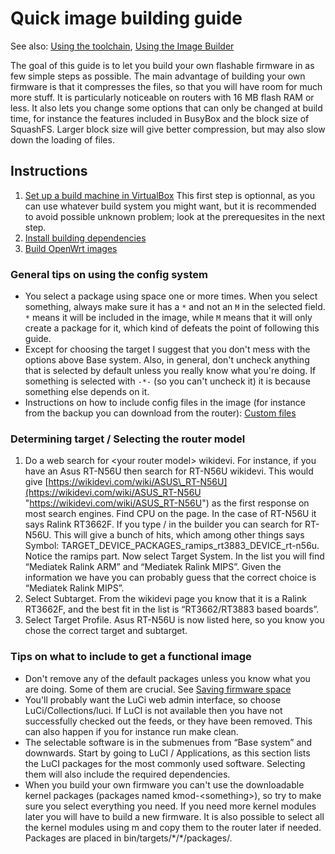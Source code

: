 # Quick image building guide

See also: [Using the toolchain](/docs/guide-developer/start#using_the_toolchain "docs:guide-developer:start"), [Using the Image Builder](/docs/guide-user/additional-software/imagebuilder "docs:guide-user:additional-software:imagebuilder")

The goal of this guide is to let you build your own flashable firmware in as few simple steps as possible. The main advantage of building your own firmware is that it compresses the files, so that you will have room for much more stuff. It is particularly noticeable on routers with 16 MB flash RAM or less. It also lets you change some options that can only be changed at build time, for instance the features included in BusyBox and the block size of SquashFS. Larger block size will give better compression, but may also slow down the loading of files.

## Instructions

1. [Set up a build machine in VirtualBox](/docs/guide-developer/buildserver_virtualbox "docs:guide-developer:buildserver_virtualbox") This first step is optionnal, as you can use whatever build system you might want, but it is recommended to avoid possible unknown problem; look at the prerequesites in the next step.
2. [Install building dependencies](/docs/guide-developer/toolchain/install-buildsystem#debianubuntu "docs:guide-developer:toolchain:install-buildsystem")
3. [Build OpenWrt images](/docs/guide-developer/toolchain/use-buildsystem "docs:guide-developer:toolchain:use-buildsystem")

### General tips on using the config system

- You select a package using space one or more times. When you select something, always make sure it has a `*` and not an `M` in the selected field. `*` means it will be included in the image, while `M` means that it will only create a package for it, which kind of defeats the point of following this guide.
- Except for choosing the target I suggest that you don't mess with the options above Base system. Also, in general, don't uncheck anything that is selected by default unless you really know what you're doing. If something is selected with `-*-` (so you can't uncheck it) it is because something else depends on it.
- Instructions on how to include config files in the image (for instance from the backup you can download from the router): [Custom files](/docs/guide-developer/toolchain/use-buildsystem#custom_files "docs:guide-developer:toolchain:use-buildsystem")

### Determining target / Selecting the router model

1. Do a web search for &lt;your router model&gt; wikidevi. For instance, if you have an Asus RT-N56U then search for RT-N56U wikidevi. This would give [https://wikidevi.com/wiki/ASUS\_RT-N56U](https://wikidevi.com/wiki/ASUS_RT-N56U "https://wikidevi.com/wiki/ASUS_RT-N56U") as the first response on most search engines. Find CPU on the page. In the case of RT-N56U it says Ralink RT3662F. If you type / in the builder you can search for RT-N56U. This will give a bunch of hits, which among other things says Symbol: TARGET\_DEVICE\_PACKAGES\_ramips\_rt3883\_DEVICE\_rt-n56u. Notice the ramips part. Now select Target System. In the list you will find “Mediatek Ralink ARM” and “Mediatek Ralink MIPS”. Given the information we have you can probably guess that the correct choice is “Mediatek Ralink MIPS”.
2. Select Subtarget. From the wikidevi page you know that it is a Ralink RT3662F, and the best fit in the list is “RT3662/RT3883 based boards”.
3. Select Target Profile. Asus RT-N56U is now listed here, so you know you chose the correct target and subtarget.

### Tips on what to include to get a functional image

- Don't remove any of the default packages unless you know what you are doing. Some of them are crucial. See [Saving firmware space](/docs/guide-user/additional-software/saving_space "docs:guide-user:additional-software:saving_space")
- You'll probably want the LuCi web admin interface, so choose LuCi/Collections/luci. If LuCI is not available then you have not successfully checked out the feeds, or they have been removed. This can also happen if you for instance run make clean.
- The selectable software is in the submenues from “Base system” and downwards. Start by going to LuCI / Applications, as this section lists the LuCI packages for the most commonly used software. Selecting them will also include the required dependencies.
- When you build your own firmware you can't use the downloadable kernel packages (packages named kmod-&lt;something&gt;), so try to make sure you select everything you need. If you need more kernel modules later you will have to build a new firmware. It is also possible to select all the kernel modules using m and copy them to the router later if needed. Packages are placed in bin/targets/\*/\*/packages/.
